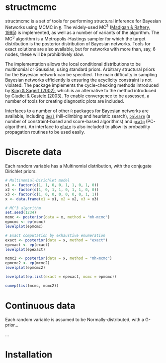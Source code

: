 # structmcmc

structmcmc is a set of tools for performing structural inference for Bayesian Networks using MCMC in [`R`][R].
The widely-used MC<sup>3</sup> ([Madigan & Raftery, 1995][Madigan:1995p10499]) is implemented, as well as a number of variants of the algorithm.
The MC<sup>3</sup> algorithm is a Metropolis-Hastings sampler for which the target distribution is the posterior distribution of Bayesian networks.
Tools for exact solutions are also available, but for networks with more than, say, 6 nodes, these will be prohibitively slow.

The implementation allows the local conditional distributions to be multinomial or Gaussian, using standard priors.
Arbitrary structural priors for the Bayesian network can be specified.
The main difficulty in sampling Bayesian networks efficiently is ensuring the acyclicity constraint is not violated.
The package implements the cycle-checking methods introduced by [King & Sagert (2002)][King:2002gt], which is an alternative to the method introduced by [Giudici & Castelo (2003)][Giudici:2003cn].
To enable convergence to be assessed, a number of tools for creating diagnostic plots are included.

Interfaces to a number of other `R` packages for Bayesian networks are available, including [`deal`][cran:deal] (hill-climbing and heuristic search), [`bnlearn`][cran:bnlearn] (a number of constraint-based and score-based algorithms) and [`pcalg`][cran:pcalg] (PC-algorithm).
An interface to [`gRain`][cran:gRain] is also included to allow its probability propagation routines to be used easily.

# Discrete data
Each random variable has a Multinomial distribution, with the conjugate Dirichlet priors.

``` r
# Multinomial-Dirichlet model
x1 <- factor(c(1, 1, 0, 0, 1, 1, 0, 1, 0))
x2 <- factor(c(1, 0, 1, 1, 0, 1, 1, 0, 0))
x3 <- factor(c(1, 0, 0, 0, 0, 0, 0, 1, 1))
x <- data.frame(x1 = x1, x2 = x2, x3 = x3)

# MC^3 algorithm
set.seed(1234)
mcmc <- posterior(data = x, method = "mh-mcmc")
epmcmc <- ep(mcmc)
levelplot(epmcmc)

# Exact computation by exhaustive enumeration
exact <- posterior(data = x, method = "exact")
epexact <- ep(exact)
levelplot(epexact)

mcmc2 <- posterior(data = x, method = "mh-mcmc")
epmcmc2 <- ep(mcmc2)
levelplot(epmcmc2)

levelplot(ep.list(exact = epexact, mcmc = epmcmc))

cumep(list(mcmc, mcmc2))
```

# Continuous data
Each random variable is assumed to be Normally-distributed, with a G-prior...

...

# Installation

# 


[R]: http://www.r-project.org "The R Project for Statistical Computing"
[Madigan:1995p10499]: http://www.jstor.org/stable/1403615  "Madigan, D., & York, J. C. (1995). Bayesian Graphical Models for Discrete Data. International Statistical Review / Revue Internationale de Statistique, 63(2), 215-232."
[King:2002gt]: http://dx.doi.org/10.1006/jcss.2002.1883 "King, V., & Sagert, G. (2002). A Fully Dynamic Algorithm for Maintaining the Transitive Closure. Journal of Computer and System Sciences, 65(1), 150-167."
[Giudici:2003cn]: http://dx.doi.org/10.1023/A:1020202028934 "Giudici, P., & Castelo, R. (2003). Improving Markov Chain Monte Carlo Model Search for Data Mining. Machine Learning, 50, 127-158."
[cran:deal]: http://cran.r-project.org/web/packages/deal/ "deal: Learning Bayesian Networks with Mixed Variables"
[cran:bnlearn]: http://cran.r-project.org/web/packages/bnlearn/ "bnlearn: Bayesian network structure learning, parameter learning and inference"
[cran:pcalg]: http://cran.r-project.org/web/packages/pcalg/ "pcalg: Estimation of CPDAG/PAG and causal inference using the IDA algorithm"
[cran:gRain]: http://cran.r-project.org/web/packages/gRain "gRain: Graphical Independence Networks"
